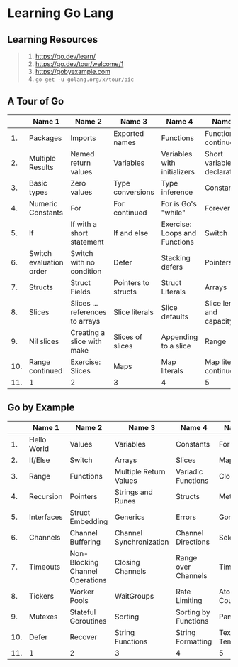 # Learning Go Lang

## Learning Resources

> 1. <https://go.dev/learn/>
> 1. <https://go.dev/tour/welcome/1>
> 1. <https://gobyexample.com>
> 1. `go get -u golang.org/x/tour/pic`

## A Tour of Go

|| Name 1    | Name 2 | Name 3    | Name 4 | Name 5   |
|-------- | -------- | ------- | -------- | ------- | -------- |
|1. | Packages | Imports | Exported names | Functions | Functions continued |
|2. | Multiple Results | Named return values | Variables | Variables with initializers | Short variable declarations |
|3. | Basic types | Zero values | Type conversions | Type inference | Constants |
|4. | Numeric Constants | For | For continued | For is Go's "while" | Forever |
|5. | If | If with a short statement | If and else | Exercise: Loops and Functions | Switch |
|6. | Switch evaluation order | Switch with no condition | Defer | Stacking defers | Pointers |
|7. | Structs | Struct Fields | Pointers to structs | Struct Literals | Arrays |
|8. | Slices | Slices ... references to arrays | Slice literals | Slice defaults | Slice length and capacity |
|9. | Nil slices | Creating a slice with make | Slices of slices | Appending to a slice | Range |
|10. | Range continued | Exercise: Slices | Maps | Map literals | Map literals continued |
|11. | 1 | 2 | 3 | 4 | 5 |

## Go by Example

|| Name 1    | Name 2 | Name 3    | Name 4 | Name 5   |
|-------- | -------- | ------- | -------- | ------- | -------- |
|1. | Hello World | Values | Variables | Constants | For |
|2. | If/Else | Switch | Arrays | Slices | Maps |
|3. | Range | Functions | Multiple Return Values | Variadic Functions | Closures |
|4. | Recursion | Pointers | Strings and Runes | Structs | Methods |
|5. | Interfaces | Struct Embedding | Generics | Errors | Goroutines |
|6. | Channels | Channel Buffering | Channel Synchronization | Channel Directions | Select |
|7. | Timeouts | Non-Blocking Channel Operations | Closing Channels | Range over Channels | Timers |
|8. | Tickers | Worker Pools | WaitGroups | Rate Limiting | Atomic Counters |
|9. | Mutexes | Stateful Goroutines | Sorting | Sorting by Functions | Panic |
|10. | Defer | Recover | String Functions | String Formatting | Text Templates |
|11. | 1 | 2 | 3 | 4 | 5 |
